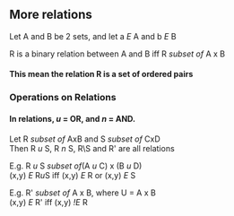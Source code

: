 ## More relations

Let A and B be 2 sets, and let a *E* A and b *E* B

R is a binary relation between A and B iff R *subset of* A x B
#### This mean the relation R is a set of ordered pairs

### Operations on Relations

#### In relations, *u* = OR, and *n* = AND.

Let R *subset of* AxB and S *subset of* CxD<br>
Then R *u* S, R *n* S, R\S and R' are all relations

E.g. R *u* S *subset of*(A *u* C) x (B *u* D)<br>
(x,y) *E* R*u*S iff (x,y) *E* R or (x,y) *E* S

E.g. R' *subset of* A x B, where U = A x B<br>
(x,y) *E* R' iff (x,y) *!E* R